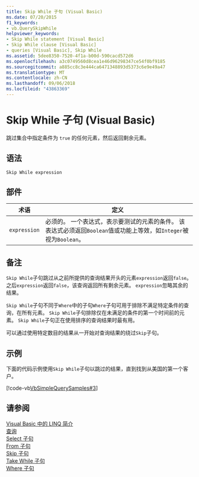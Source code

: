 ```yaml
---
title: Skip While 子句 (Visual Basic)
ms.date: 07/20/2015
f1_keywords:
- vb.QuerySkipWhile
helpviewer_keywords:
- Skip While statement [Visual Basic]
- Skip While clause [Visual Basic]
- queries [Visual Basic], Skip While
ms.assetid: 5dee8350-7520-4f1a-b00d-590cacd572d6
ms.openlocfilehash: a3c0749560d8cea1e46d96298347ce54f0bf9185
ms.sourcegitcommit: a885cc8c3e444ca6471348893d5373c6e9e49a47
ms.translationtype: MT
ms.contentlocale: zh-CN
ms.lasthandoff: 09/06/2018
ms.locfileid: "43863369"
---
```

# <a name="skip-while-clause-visual-basic"></a>Skip While 子句 (Visual Basic)
跳过集合中指定条件为 `true` 的任何元素，然后返回剩余元素。  
  
## <a name="syntax"></a>语法  
  
```  
Skip While expression  
```  
  
## <a name="parts"></a>部件  
  
|术语|定义|  
|---|---|  
|`expression`|必须的。 一个表达式，表示要测试的元素的条件。 该表达式必须返回`Boolean`值或功能上等效，如`Integer`被视为`Boolean`。|  
  
## <a name="remarks"></a>备注  
 `Skip While`子句跳过从之前所提供的查询结果开头的元素`expression`返回`false`。 之后`expression`返回`false`，该查询返回所有剩余元素。 `expression`忽略其余的结果。  
  
 `Skip While`子句不同于`Where`中的子句`Where`子句可用于排除不满足特定条件的查询，在所有元素。 `Skip While`子句排除仅在未满足的条件的第一个时间前的元素。 `Skip While`子句正在使用排序的查询结果时最有用。  
  
 可以通过使用特定数目的结果从一开始对查询结果的绕过`Skip`子句。  
  
## <a name="example"></a>示例  
 下面的代码示例使用`Skip While`子句以跳过的结果，直到找到从美国的第一个客户。  
  
 [!code-vb[VbSimpleQuerySamples#3](../../../visual-basic/language-reference/queries/codesnippet/VisualBasic/skip-while-clause_1.vb)]  
  
## <a name="see-also"></a>请参阅  
 [Visual Basic 中的 LINQ 简介](../../../visual-basic/programming-guide/language-features/linq/introduction-to-linq.md)  
 [查询](../../../visual-basic/language-reference/queries/index.md)  
 [Select 子句](../../../visual-basic/language-reference/queries/select-clause.md)  
 [From 子句](../../../visual-basic/language-reference/queries/from-clause.md)  
 [Skip 子句](../../../visual-basic/language-reference/queries/skip-clause.md)  
 [Take While 子句](../../../visual-basic/language-reference/queries/take-while-clause.md)  
 [Where 子句](../../../visual-basic/language-reference/queries/where-clause.md)
